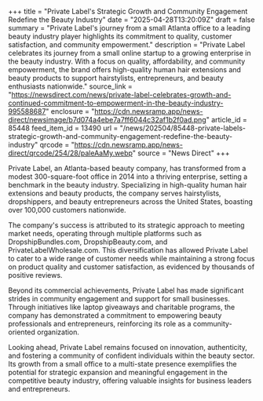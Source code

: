 +++
title = "Private Label's Strategic Growth and Community Engagement Redefine the Beauty Industry"
date = "2025-04-28T13:20:09Z"
draft = false
summary = "Private Label's journey from a small Atlanta office to a leading beauty industry player highlights its commitment to quality, customer satisfaction, and community empowerment."
description = "Private Label celebrates its journey from a small online startup to a growing enterprise in the beauty industry. With a focus on quality, affordability, and community empowerment, the brand offers high-quality human hair extensions and beauty products to support hairstylists, entrepreneurs, and beauty enthusiasts nationwide."
source_link = "https://newsdirect.com/news/private-label-celebrates-growth-and-continued-commitment-to-empowerment-in-the-beauty-industry-995588687"
enclosure = "https://cdn.newsramp.app/news-direct/newsimage/b7d074a4ebe7a7ff6044c32af1b2f0ad.png"
article_id = 85448
feed_item_id = 13490
url = "/news/202504/85448-private-labels-strategic-growth-and-community-engagement-redefine-the-beauty-industry"
qrcode = "https://cdn.newsramp.app/news-direct/qrcode/254/28/paleAaMy.webp"
source = "News Direct"
+++

<p>Private Label, an Atlanta-based beauty company, has transformed from a modest 300-square-foot office in 2014 into a thriving enterprise, setting a benchmark in the beauty industry. Specializing in high-quality human hair extensions and beauty products, the company serves hairstylists, dropshippers, and beauty entrepreneurs across the United States, boasting over 100,000 customers nationwide.</p><p>The company's success is attributed to its strategic approach to meeting market needs, operating through multiple platforms such as DropshipBundles.com, DropshipBeauty.com, and PrivateLabelWholesale.com. This diversification has allowed Private Label to cater to a wide range of customer needs while maintaining a strong focus on product quality and customer satisfaction, as evidenced by thousands of positive reviews.</p><p>Beyond its commercial achievements, Private Label has made significant strides in community engagement and support for small businesses. Through initiatives like laptop giveaways and charitable programs, the company has demonstrated a commitment to empowering beauty professionals and entrepreneurs, reinforcing its role as a community-oriented organization.</p><p>Looking ahead, Private Label remains focused on innovation, authenticity, and fostering a community of confident individuals within the beauty sector. Its growth from a small office to a multi-state presence exemplifies the potential for strategic expansion and meaningful engagement in the competitive beauty industry, offering valuable insights for business leaders and entrepreneurs.</p>